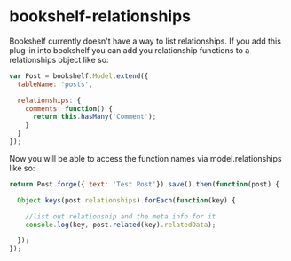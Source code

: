 # bookshelf-relationships

Bookshelf currently doesn't have a way to list relationships. If you add this
plug-in into bookshelf you can add you relationship functions to a relationships
object like so:

```javascript
var Post = bookshelf.Model.extend({
  tableName: 'posts',

  relationships: {
    comments: function() {
      return this.hasMany('Comment');
    }
  }
});
```

Now you will be able to access the function names via model.relationships like so:

```javascript
return Post.forge({ text: 'Test Post'}).save().then(function(post) {

  Object.keys(post.relationships).forEach(function(key) {

    //list out relationship and the meta info for it
    console.log(key, post.related(key).relatedData);

  });
});
```
